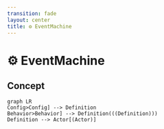 ```yaml
---
transition: fade
layout: center
title: ⚙ EventMachine
---
```


<div class="text-center">

# ⚙ EventMachine
## Concept

</div>

```mermaid {theme: 'neutral', scale: 1.5}
graph LR
Config>Config] --> Definition
Behavior>Behavior] --> Definition(((Definition)))
Definition --> Actor[(Actor)]
```

<!--
Event Machine paketine cok ustten bir bakis, nasil bir konsepte sahip

Config: makinenin ne yaptigi

Behavior: makinenin (config'te tanimlanan) ne'leri nasil yapacagi, gercekten makinenin davranisi

Definition: Config ve Behavior'un bir araya getirilmis, duzene konulmus hali

Actor: Definition harekete gectiginde ortaya cikan nesne, makinenin calistirilmasi.

Definition durumunda makine bir plandan ibaret, calistirilana kadar
-->

